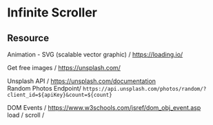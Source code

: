 # Infinite Scroller

## Resource 
Animation - SVG (scalable vector graphic) /
https://loading.io/ <br>

Get free images /
https://unsplash.com/ <br>

Unsplash API /
https://unsplash.com/documentation <br>
Random Photos Endpoint/
`https://api.unsplash.com/photos/random/?client_id=${apiKey}&count=${count}` <br>

DOM Events /
https://www.w3schools.com/jsref/dom_obj_event.asp <br>
load /
scroll /
